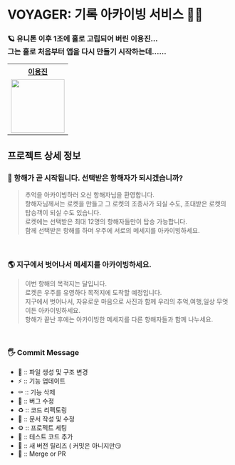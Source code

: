 # VOYAGER: 기록 아카이빙 서비스 🚀🌙

### 🪐 유니톤 이후 1조에 홀로 고립되어 버린 이용진...<br/>그는 홀로 처음부터 앱을 다시 만들기 시작하는데......
<div align="center">
    <table>
        <th><a href="https://github.com/leesin0222">이용진</a></th>
        <tr>
            <td>
                <img src="https://user-images.githubusercontent.com/90879448/188762378-6fc7afce-8e99-4905-a8c0-5feb86aecc4f.jpg" width='120' />
            </td>
        </tr>
    </table>
</div>

## 프로젝트 상세 정보

### 📡 항해가 곧 시작됩니다. 선택받은 항해자가 되시겠습니까?

> 추억을 아카이빙하러 오신 항해자님을 환영합니다. <br>
항해자님께서는 로켓을 만들고 그 로켓의 조종사가 되실 수도, 초대받은 로켓의 탑승객이 되실 수도 있습니다. <br>
로켓에는 선택받은 최대 12명의 항해자들만이 탑승 가능합니다. <br>
함께 선택받은 항해를 하며 우주에 서로의 메세지를 아카이빙하세요.

<br>

### 🌎 지구에서 벗어나서 메세지를 아카이빙하세요.

> 이번 항해의 목적지는 달입니다. <br>
로켓은 우주를 유영하다 목적지에 도착할 예정입니다. <br>
지구에서 벗어나서, 자유로운 마음으로 사진과 함께 우리의 추억,여행,일상 무엇이든 아카이빙하세요. <br>
항해가 끝난 후에는 아카이빙한 메세지를 다른 항해자들과 함께 나누세요.

<br>

### 🖐️ Commit Message
- 📑 ::    파일 생성 및 구조 변경
- ⚡️ ::    기능 업데이트
- ⚰️ ::    기능 삭제
- 🐛 ::    버그 수정
- ♻️ ::    코드 리펙토링
- 📝 ::    문서 작성 및 수정
- ⚙️ ::    프로젝트 세팅
- 🧪 ::    테스트 코드 추가
- 🚀 ::    새 버전 릴리즈 ( 커밋은 아니지만😏
- 🔀 ::    Merge or PR


